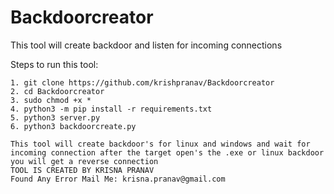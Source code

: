 # Backdoorcreator
This tool will create backdoor and listen for incoming connections

Steps to run this tool:

    1. git clone https://github.com/krishpranav/Backdoorcreator
    2. cd Backdoorcreator
    3. sudo chmod +x *
    4. python3 -m pip install -r requirements.txt
    5. python3 server.py
    6. python3 backdoorcreate.py
    
    This tool will create backdoor's for linux and windows and wait for incoming connection after the target open's the .exe or linux backdoor you will get a reverse connection
    TOOL IS CREATED BY KRISNA PRANAV
    Found Any Error Mail Me: krisna.pranav@gmail.com
